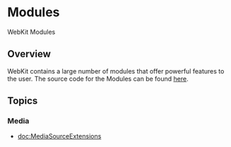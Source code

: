 # Modules

WebKit Modules

## Overview

WebKit contains a large number of modules that offer powerful features to the user. The source code for the Modules can be found [here](https://github.com/WebKit/WebKit/tree/main/Source/WebCore/Modules).

## Topics

### Media

- <doc:MediaSourceExtensions>
